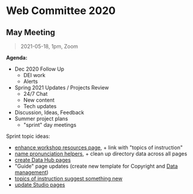 # Web Committee 2020

## May Meeting

> 2021-05-18, 1pm, Zoom

**Agenda:**

- Dec 2020 Follow Up
    - DEI work
    - Alerts
- Spring 2021 Updates / Projects Review
    - 24/7 Chat
    - New content
    - Tech updates
- Discussion, Ideas, Feedback
- Summer project plans
    - "sprint" day meetings

Sprint topic ideas:

- [enhance workshop resources page](https://github.com/uidaholib/main-web-redesign_draft/issues/455), + link with "topics of instruction"
- [name pronunciation helpers](https://github.com/uidaholib/main-web-redesign_draft/issues/466), + clean up directory data across all pages
- [create Data Hub pages](https://github.com/uidaholib/main-web-redesign_draft/issues/467)
- "Guide" page updates (create new template for Copyright and [Data management](https://github.com/uidaholib/main-web-redesign_draft/issues/468))
- [topics of instruction suggest something new](https://github.com/uidaholib/main-web-redesign_draft/issues/469)
- [update Studio pages](https://github.com/uidaholib/main-web-redesign_draft/issues/470)
